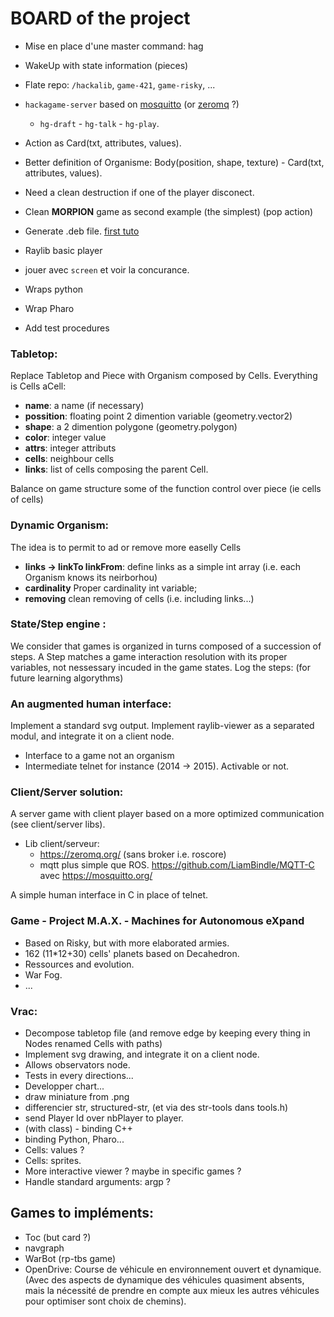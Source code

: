 # BOARD of the project

- Mise en place d'une master command: hag
- WakeUp with state information (pieces)
- Flate repo: `/hackalib`, `game-421`, `game-risky`, ...
- `hackagame-server` based on [mosquitto](https://mosquitto.org/) (or [zeromq](http://czmq.zeromq.org/) ?)
   * `hg-draft` - `hg-talk` - `hg-play`.
- Action as Card(txt, attributes, values).
- Better definition of Organisme: Body(position, shape, texture) - Card(txt, attributes, values).
- Need a clean destruction if one of the player disconect.

- Clean **MORPION** game as second example (the simplest) (pop action)
- Generate .deb file. [first tuto](https://medium.com/deplink/how-to-create-a-deb-file-tutorial-b56388fc35fd)
- Raylib basic player
- jouer avec `screen` et voir la concurance.
- Wraps python
- Wrap Pharo
- Add test procedures

### Tabletop:

Replace Tabletop and Piece with Organism composed by Cells. Everything is Cells
aCell:

- **name**: a name (if necessary)
- **possition**: floating point 2 dimention variable (geometry.vector2)
- **shape**: a 2 dimention polygone (geometry.polygon)
- **color**: integer value
- **attrs**: integer attributs
- **cells**: neighbour cells
- **links**: list of cells composing the parent Cell.

Balance on game structure some of the function control over piece (ie cells of cells)

### Dynamic Organism:

The idea is to permit to ad or remove more easelly Cells

- **links -> linkTo linkFrom**: define links as a simple int array (i.e. each Organism knows its neirborhou)
- **cardinality** Proper cardinality int variable;
- **removing** clean removing of cells (i.e. including links...)


### State/Step engine :

We consider that games is organized in turns composed of a succession of steps. 
A Step matches a game interaction resolution with its proper variables, not nessessary incuded in the game states. 
Log the steps: (for future learning algorythms)

### An augmented human interface:

Implement a standard svg output.
Implement raylib-viewer as a separated modul, and integrate it on a client node.

- Interface to a game not an organism
- Intermediate telnet for instance (2014 -> 2015). Activable or not.

### Client/Server solution:

A server game with client player based on a more optimized communication (see client/server libs).

- Lib client/serveur:
	* https://zeromq.org/ (sans broker i.e. roscore)
	* mqtt plus simple que ROS. https://github.com/LiamBindle/MQTT-C avec https://mosquitto.org/

A simple human interface in C in place of telnet. 

### Game - Project  M.A.X. - Machines for Autonomous eXpand

- Based on Risky, but with more elaborated armies.
- 162 (11*12+30) cells' planets based on Decahedron.
- Ressources and evolution.
- War Fog.
- ...

### Vrac:

- Decompose tabletop file (and remove edge by keeping every thing in Nodes renamed Cells with paths)
- Implement svg drawing, and integrate it on a client node.
- Allows observators node.
- Tests in every directions...
- Developper chart...
- draw miniature from .png
- differencier str, structured-str, (et via des str-tools dans tools.h)
- send Player Id over nbPlayer to player.
- (with class) - binding C++
- binding Python, Pharo...
- Cells: values ?
- Cells: sprites.
- More interactive viewer ? maybe in specific games ?
- Handle standard arguments: argp ?

## Games to impléments:

- Toc (but card ?)
- navgraph
- WarBot (rp-tbs game)
- OpenDrive: Course de véhicule en environnement ouvert et dynamique. (Avec des aspects de dynamique des véhicules quasiment absents, mais la nécessité de prendre en compte aux mieux les autres véhicules pour optimiser sont choix de chemins).

